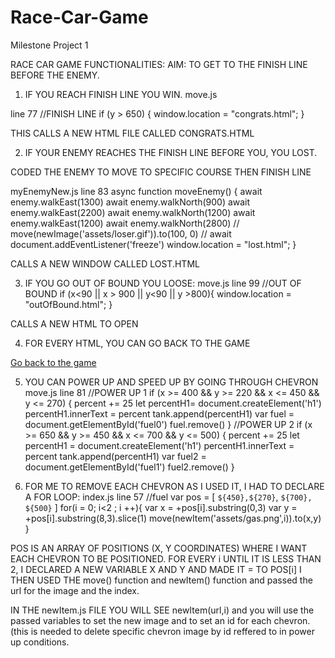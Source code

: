 # Race-Car-Game
Milestone Project 1

RACE CAR GAME FUNCTIONALITIES:
AIM: TO GET TO THE FINISH LINE BEFORE THE ENEMY.

1. IF YOU REACH FINISH LINE YOU WIN.
move.js

line 77
//FINISH LINE
            if (y > 650) {
                window.location = "congrats.html";
            }

THIS CALLS A NEW HTML FILE CALLED CONGRATS.HTML

2. IF YOUR ENEMY REACHES THE FINISH LINE BEFORE YOU, YOU LOST.

CODED THE ENEMY TO MOVE TO SPECIFIC COURSE THEN FINISH LINE

myEnemyNew.js
line 83
async function moveEnemy() {
    await enemy.walkEast(1300)
    await enemy.walkNorth(900)
    await enemy.walkEast(2200)
    await enemy.walkNorth(1200)
    await enemy.walkEast(1200)
    await enemy.walkNorth(2800)
    // move(newImage('assets/loser.gif')).to(100, 0)
    // await document.addEventListener('freeze')
    window.location = "lost.html";
}

CALLS A NEW WINDOW CALLED LOST.HTML

3. IF YOU GO OUT OF BOUND YOU LOOSE:
move.js 
line 99
//OUT OF BOUND
            if (x<90 || x > 900 || y<90 || y >800){
                window.location = "outOfBound.html";
            }
        
CALLS A NEW HTML TO OPEN

4. FOR EVERY HTML, YOU CAN GO BACK TO THE GAME 

<a href="index.html">Go back to the game<a/>

5. YOU CAN POWER UP AND SPEED UP BY GOING THROUGH CHEVRON
move.js 
line 81
//POWER UP 1
            if (x >= 400 && y >= 220 && x <= 450 && y <= 270) {
                percent += 25
                let percentH1= document.createElement('h1')
                percentH1.innerText = percent
                tank.append(percentH1)
                var fuel = document.getElementById('fuel0')
                fuel.remove()
            }
            //POWER UP 2
            if (x >= 650 && y >= 450 && x <= 700 && y <= 500) {
                percent += 25
                let percentH1 = document.createElement('h1')
                percentH1.innerText = percent
                tank.append(percentH1)
                var fuel2 = document.getElementById('fuel1')
                fuel2.remove()
            }

6. FOR ME TO REMOVE EACH CHEVRON AS I USED IT, I HAD TO DECLARE A FOR LOOP:
index.js 
line 57
//fuel
var pos = [
    `${450},${270}`,
    `${700}, ${500}`
]
for(i = 0; i<2 ; i ++){
    var x = +pos[i].substring(0,3)
    var y = +pos[i].substring(8,3).slice(1)
    move(newItem('assets/gas.png',i)).to(x,y)
}

POS IS AN ARRAY OF POSITIONS (X, Y COORDINATES) WHERE I WANT EACH CHEVRON TO BE POSITIONED. 
FOR EVERY i UNTIL IT IS LESS THAN 2, I DECLARED A NEW VARIABLE X AND Y AND MADE IT = TO POS[i]
I THEN USED THE move() function and newItem() function and passed the url for the image and the index.

IN THE newItem.js FILE YOU WILL SEE newItem(url,i) 
and you will use the passed variables to set the new image and to set an id for each chevron. (this is needed to delete specific 
chevron image by id reffered to in power up conditions. 

